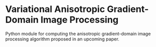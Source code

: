 # Variational Anisotropic Gradient-Domain Image Processing

Python module for computing the anisotropic gradient-domain image processing algorithm proposed in an upcoming paper.
